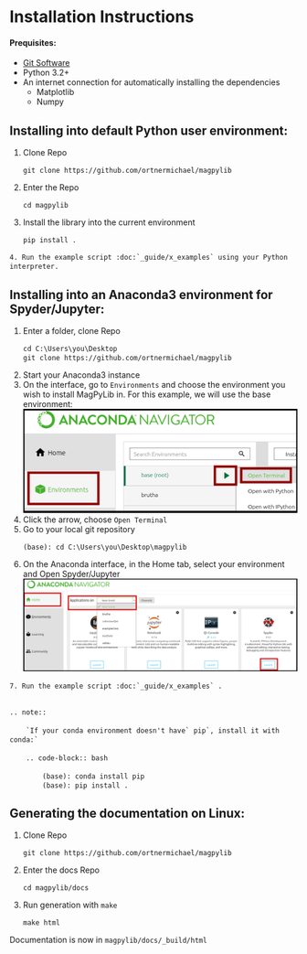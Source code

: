 # Installation Instructions

#### Prequisites:
 - [Git Software](https://git-scm.com/)
 - Python 3.2+
 - An internet connection for automatically installing the dependencies
    - Matplotlib
    - Numpy


## Installing into default Python user environment:

1. Clone Repo
    ```
    git clone https://github.com/ortnermichael/magpylib
    ```
2. Enter the Repo
    ```
    cd magpylib
    ```
3. Install the library into the current environment
    ```
    pip install .
    ```
```eval_rst
4. Run the example script :doc:`_guide/x_examples` using your Python interpreter.
```

## Installing into an Anaconda3 environment for Spyder/Jupyter:
1. Enter a folder, clone Repo
    ```
    cd C:\Users\you\Desktop
    git clone https://github.com/ortnermichael/magpylib
    ```
2. Start your Anaconda3 instance
3. On the interface, go to `Environments` and choose the environment you wish to install MagPyLib in. For this example, we will use the base environment:
   ![](./../_static/images/install_guide/anaconda.png)
4. Click the arrow, choose `Open Terminal`
5. Go to your local git repository
   ```
   (base): cd C:\Users\you\Desktop\magpylib
   ```
6. On the Anaconda interface, in the Home tab, select your environment and Open Spyder/Jupyter 
   ![](./../_static/images/install_guide/anaconda2.png)

```eval_rst
7. Run the example script :doc:`_guide/x_examples` .
```

```eval_rst

.. note::

    `If your conda environment doesn't have` pip`, install it with conda:`

    .. code-block:: bash

        (base): conda install pip
        (base): pip install .

```



## Generating the documentation on Linux:
1. Clone Repo
    ```
    git clone https://github.com/ortnermichael/magpylib
    ```
2. Enter the docs Repo
    ```
    cd magpylib/docs
    ```
3. Run generation with `make`
    ```
    make html
    ```

Documentation is now in `magpylib/docs/_build/html`